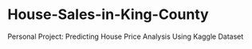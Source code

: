 # House-Sales-in-King-County
Personal Project: Predicting House Price Analysis Using Kaggle Dataset
